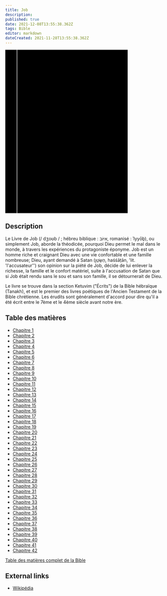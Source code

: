 ```yaml
---
title: Job
description: 
published: true
date: 2021-12-08T13:55:38.362Z
tags: Bible
editor: markdown
dateCreated: 2021-11-28T13:55:38.362Z
---
```


<div class="urantiapedia-book-front urantiapedia-book-bible">
<svg xmlns="http://www.w3.org/2000/svg"
	width="102.6mm" height="136.8mm"
	viewBox="0 0 102.6 136.8" version="1.1">
	<g transform="translate(-7,-5)">
		<rect width="9.6" height="136.8" x="7" y="5" />
		<rect width="96.9" height="136.8" x="17" y="5" />
		<text style="font-size:5px" x="61" y="22">LA BIBLE</text>
		<text style="font-size:4px" x="61" y="125">French Louis Segond Bible, 1910</text>
		<text style="font-size:9px" x="61" y="60">Job</text>
	</g>
</svg>
</div>

## Description


Le Livre de Job (/ dʒoʊb / ; hébreu biblique : אִיּוֹב, romanisé : ʾIyyōḇ), ou simplement Job, aborde la théodicée, pourquoi Dieu permet le mal dans le monde, à travers les expériences du protagoniste éponyme. Job est un homme riche et craignant Dieu avec une vie confortable et une famille nombreuse; Dieu, ayant demandé à Satan (הַשָּׂטָן, haśśāṭān, 'lit. 'l'accusateur'') son opinion sur la piété de Job, décide de lui enlever la richesse, la famille et le confort matériel, suite à l'accusation de Satan que si Job était rendu sans le sou et sans son famille, il se détournerait de Dieu. 

Le livre se trouve dans la section Ketuvim ("Écrits") de la Bible hébraïque (Tanakh), et est le premier des livres poétiques de l'Ancien Testament de la Bible chrétienne. Les érudits sont généralement d'accord pour dire qu'il a été écrit entre le 7ème et le 4ème siècle avant notre ère. 

## Table des matières

- [Chapitre 1](/fr/Bible/Job/1)
- [Chapitre 2](/fr/Bible/Job/2)
- [Chapitre 3](/fr/Bible/Job/3)
- [Chapitre 4](/fr/Bible/Job/4)
- [Chapitre 5](/fr/Bible/Job/5)
- [Chapitre 6](/fr/Bible/Job/6)
- [Chapitre 7](/fr/Bible/Job/7)
- [Chapitre 8](/fr/Bible/Job/8)
- [Chapitre 9](/fr/Bible/Job/9)
- [Chapitre 10](/fr/Bible/Job/10)
- [Chapitre 11](/fr/Bible/Job/11)
- [Chapitre 12](/fr/Bible/Job/12)
- [Chapitre 13](/fr/Bible/Job/13)
- [Chapitre 14](/fr/Bible/Job/14)
- [Chapitre 15](/fr/Bible/Job/15)
- [Chapitre 16](/fr/Bible/Job/16)
- [Chapitre 17](/fr/Bible/Job/17)
- [Chapitre 18](/fr/Bible/Job/18)
- [Chapitre 19](/fr/Bible/Job/19)
- [Chapitre 20](/fr/Bible/Job/20)
- [Chapitre 21](/fr/Bible/Job/21)
- [Chapitre 22](/fr/Bible/Job/22)
- [Chapitre 23](/fr/Bible/Job/23)
- [Chapitre 24](/fr/Bible/Job/24)
- [Chapitre 25](/fr/Bible/Job/25)
- [Chapitre 26](/fr/Bible/Job/26)
- [Chapitre 27](/fr/Bible/Job/27)
- [Chapitre 28](/fr/Bible/Job/28)
- [Chapitre 29](/fr/Bible/Job/29)
- [Chapitre 30](/fr/Bible/Job/30)
- [Chapitre 31](/fr/Bible/Job/31)
- [Chapitre 32](/fr/Bible/Job/32)
- [Chapitre 33](/fr/Bible/Job/33)
- [Chapitre 34](/fr/Bible/Job/34)
- [Chapitre 35](/fr/Bible/Job/35)
- [Chapitre 36](/fr/Bible/Job/36)
- [Chapitre 37](/fr/Bible/Job/37)
- [Chapitre 38](/fr/Bible/Job/38)
- [Chapitre 39](/fr/Bible/Job/39)
- [Chapitre 40](/fr/Bible/Job/40)
- [Chapitre 41](/fr/Bible/Job/41)
- [Chapitre 42](/fr/Bible/Job/42)


[Table des matières complet de la Bible](/fr/index/bible)


## External links

- [Wikipédia](https://en.wikipedia.org/wiki/Book_of_Job)